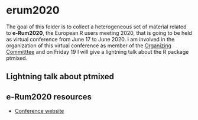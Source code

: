 # erum2020

The goal of this folder is to collect a heterogeneous set of material related to **e-Rum2020**, the European R users meeting 2020, that is going to be held as virtual conference from June 17 to June 2020. I am involved in the organization of this virtual conference as member of the [Organizing Committtee](https://2020.erum.io/about/organizers/) and on Friday 19 I will give a lightning talk about the R package ptmixed.

## Lightning talk about ptmixed

## e-Rum2020 resources

- [Conference website](https://2020.erum.io/)
